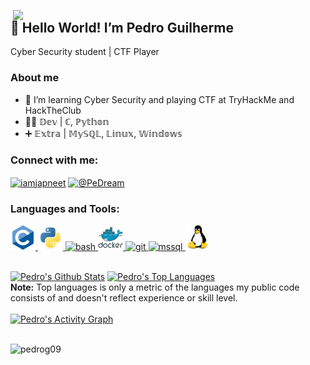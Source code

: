 <img align="right" width="500em"
					src="https://github.com/abhisheknaiidu/abhisheknaiidu/raw/master/code.gif?raw=true"/>

## 👋 Hello World! I’m Pedro Guilherme
   Cyber Security student | CTF Player
###   About me
- 🌱 I’m learning Cyber Security and playing CTF at TryHackMe and HackTheClub
- 🐱‍👤 𝔻𝕖𝕧 |  ℂ, ℙ𝕪𝕥𝕙𝕠𝕟
- ➕ 𝔼𝕩𝕥𝕣𝕒 | 𝕄𝕪𝕊ℚ𝕃, 𝕃𝕚𝕟𝕦𝕩, 𝕎𝕚𝕟𝕕𝕠𝕨𝕤

<h3 align="left">Connect with me:</h3>
<a href="https://www.linkedin.com/in/pedroguilherme09/" target="blank"><img align="center" src="https://raw.githubusercontent.com/rahuldkjain/github-profile-readme-generator/master/src/images/icons/Social/linked-in-alt.svg" alt="iamjapneet" height="30" width="40" /></a>
<a href="https://medium.com/@PeDream" target="blank"><img align="center" src="https://raw.githubusercontent.com/rahuldkjain/github-profile-readme-generator/master/src/images/icons/Social/medium.svg" alt="@PeDream" height="30" width="40" /></a>

<h3 align="left">Languages and Tools:</h3>
<p align="left"> </a> <a href="https://www.cprogramming.com/" target="_blank" rel="noreferrer"> <img src="https://raw.githubusercontent.com/devicons/devicon/master/icons/c/c-original.svg" alt="c" width="40" height="40"/> </a> <a href="https://www.python.org" target="_blank" rel="noreferrer"> <img src="https://raw.githubusercontent.com/devicons/devicon/master/icons/python/python-original.svg" alt="python" width="40" height="40"/> </a> <a href="https://www.gnu.org/software/bash/" target="_blank" rel="noreferrer"> <img src="https://www.vectorlogo.zone/logos/gnu_bash/gnu_bash-icon.svg" alt="bash" width="40" height="40"/> </a> <a href="https://www.docker.com/" target="_blank" rel="noreferrer"> <img src="https://raw.githubusercontent.com/devicons/devicon/master/icons/docker/docker-original-wordmark.svg" alt="docker" width="40" height="40"/> </a> <a href="https://git-scm.com/" target="_blank" rel="noreferrer"> <img src="https://www.vectorlogo.zone/logos/git-scm/git-scm-icon.svg" alt="git" width="40" height="40"/> </a> <a href="https://www.microsoft.com/en-us/sql-server" target="_blank" rel="noreferrer"> <img src="https://www.svgrepo.com/show/303229/microsoft-sql-server-logo.svg" alt="mssql" width="40" height="40"/> </a> <a href="https://www.linux.org/" target="_blank" rel="noreferrer"> <img src="https://raw.githubusercontent.com/devicons/devicon/master/icons/linux/linux-original.svg" alt="linux" width="40" height="40"/> </a> </p>

 <br/>
    <a href="https://github.com/pedrog09/github-readme-stats"><img alt="Pedro's Github Stats" src="https://github-readme-stats.vercel.app/api?username=pedrog09&show_icons=true&count_private=true&theme=react&hide_border=true&bg_color=0D1117" /></a>
  <a href="https://github.com/pedrog09/github-readme-stats"><img alt="Pedro's Top Languages" src="https://github-readme-stats.vercel.app/api/top-langs/?username=pedrog09&langs_count=8&count_private=true&layout=compact&theme=react&hide_border=true&bg_color=0D1117" /></a>
  <br/>
  <b>Note:</b> Top languages is only a metric of the languages my public code consists of and doesn't reflect experience or skill level.
  
  
<br/>
<br/>
<a href="https://github.com/pedrog09/github-readme-activity-graph"><img alt="Pedro's Activity Graph" src="https://activity-graph.herokuapp.com/graph?username=pedrog09&bg_color=0D1117&color=5BCDEC&line=5BCDEC&point=FFFFFF&hide_border=true" /></a>



<br/>
<br/>
<p align="left"> <img src="https://komarev.com/ghpvc/?username=pedrog09&label=Profile%20views&color=129e00&style=plastic" alt="pedrog09" /> </p>






<!---
pedrog09/pedrog09 is a ✨ special ✨ repository because its `README.md` (this file) appears on your GitHub profile.
You can click the Preview link to take a look at your changes.
--->

